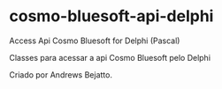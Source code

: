 # cosmo-bluesoft-api-delphi
Access Api Cosmo Bluesoft for Delphi (Pascal)

Classes para acessar a api Cosmo Bluesoft pelo Delphi

Criado por Andrews Bejatto.
